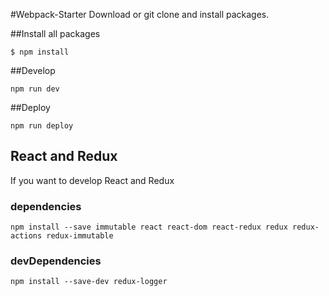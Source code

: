#Webpack-Starter
Download or git clone and install packages.

##Install all packages
``` text
$ npm install
```

##Develop
``` text
npm run dev
```

##Deploy
``` text
npm run deploy
```



## React and Redux 
If you want to develop React and Redux

### dependencies
``` text
npm install --save immutable react react-dom react-redux redux redux-actions redux-immutable
```
### devDependencies
``` text
npm install --save-dev redux-logger
```
